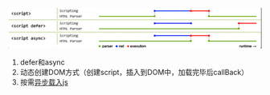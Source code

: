 ![加载执行图](../../../images/QQ20180504-114626.png)

1. defer和async
2. 动态创建DOM方式（创建script，插入到DOM中，加载完毕后callBack）
3. 按需[异步载入js](http://www.cnblogs.com/zichi/p/4597766.html)
